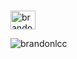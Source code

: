 <!--  <p align="center">Muy pronto.</p>  -->

<h3 align="center"></h3>

<a href="https://linkedin.com/in/brandon-luis" target="blank"><img align="center" src="https://raw.githubusercontent.com/rahuldkjain/github-profile-readme-generator/master/src/images/icons/Social/linked-in-alt.svg" alt="brandon-luis" height="30" width="40" /></a>


<p> <img align="center" src="https://github-readme-stats.vercel.app/api?username=brandonlcc&show_icons=true&locale=es" alt="brandonlcc" /></p>


<!--
**BrandonLCC/BrandonLCC** is a ✨ _special_ ✨ repository because its `README.md` (this file) appears on your GitHub profile.

Here are some ideas to get you started:

- 🔭 I’m currently working on ...
- 🌱 I’m currently learning ...
- 👯 I’m looking to collaborate on ...
- 🤔 I’m looking for help with ...
- 💬 Ask me about ...
- 📫 How to reach me: ...
- 😄 Pronouns: ...
- ⚡ Fun fact: ...
-->
